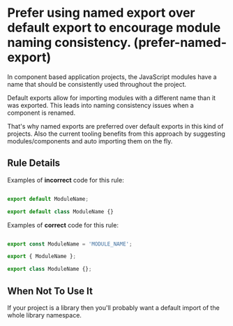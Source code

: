 # Prefer using named export over default export to encourage module naming consistency. (prefer-named-export)

In component based application projects, the JavaScript modules have a name that should be consistently used throughout the project.

Default exports allow for importing modules with a different name than it was exported. This leads into naming consistency issues when a component is renamed.

That's why named exports are preferred over default exports in this kind of projects. Also the current tooling benefits from this approach by suggesting modules/components and auto importing them on the fly.

## Rule Details

Examples of **incorrect** code for this rule:

```js

export default ModuleName;

export default class ModuleName {}

```

Examples of **correct** code for this rule:

```js

export const ModuleName = 'MODULE_NAME';

export { ModuleName };

export class ModuleName {};

```

## When Not To Use It

If your project is a library then you'll probably want a default import of the whole library namespace.
